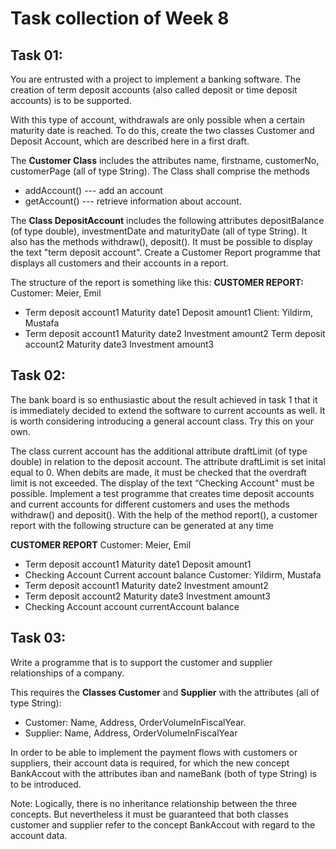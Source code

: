# Task collection of Week 8

## Task 01:
You are entrusted with a project to implement a banking software. The creation of term deposit accounts (also called deposit or time deposit accounts) is to be supported.

With this type of account, withdrawals are only possible when a certain maturity date is reached.
To do this, create the two classes Customer and Deposit Account, which are described here in a first draft.

The __Customer Class__ includes the attributes name, firstname, customerNo, customerPage (all of type String).
The Class shall comprise the methods
- addAccount() --- add an account
- getAccount() --- retrieve information about account.

The __Class DepositAccount__ includes the following attributes depositBalance (of type double), investmentDate and maturityDate (all of type String). It also has the methods withdraw(), deposit().
It must be possible to display the text "term deposit account".
Create a Customer Report programme that displays all customers and their accounts in a report. 

The structure of the report is something like this:
__CUSTOMER REPORT:__
Customer: Meier, Emil
- Term deposit account1 Maturity date1 Deposit amount1 Client: Yildirm, Mustafa
- Term deposit account1 Maturity date2 Investment amount2 Term deposit account2 Maturity date3 Investment amount3

## Task 02:
The bank board is so enthusiastic about the result achieved in task 1 that it is immediately decided to extend the software to current accounts as well.
It is worth considering introducing a general account class. Try this on your own.

The class current account has the additional attribute draftLimit (of type double) in relation to the deposit account. The attribute draftLimit is set inital equal to 0.
When debits are made, it must be checked that the overdraft limit is not exceeded.
The display of the text “Checking Account" must be possible.
Implement a test programme that creates time deposit accounts and current accounts for different customers and uses the methods withdraw() and deposit().
With the help of the method report(), a customer report with the following structure can be generated at any time

__CUSTOMER REPORT__
Customer: Meier, Emil
- Term deposit account1 Maturity date1 Deposit amount1
- Checking Account Current account balance 
Customer: Yildirm, Mustafa
- Term deposit account1 Maturity date2 Investment amount2 
- Term deposit account2 Maturity date3 Investment amount3 
- Checking Account account currentAccount balance

## Task 03:
Write a programme that is to support the customer and supplier relationships of a company.

This requires the __Classes Customer__ and __Supplier__ with the attributes (all of type String):
- Customer: Name, Address, OrderVolumeInFiscalYear.
- Supplier: Name, Address, OrderVolumeInFiscalYear

In order to be able to implement the payment flows with customers or suppliers, their account data is required, for which the new concept BankAccout with the attributes iban and nameBank (both of type String) is to be introduced.

Note: Logically, there is no inheritance relationship between the three concepts. But nevertheless it must be guaranteed that both classes customer and supplier refer to the concept BankAccout with regard to the account data.